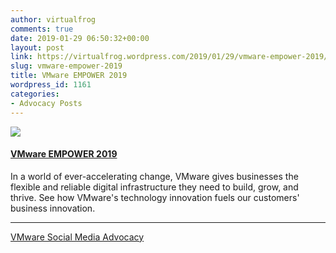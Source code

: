 ```yaml
---
author: virtualfrog
comments: true
date: 2019-01-29 06:50:32+00:00
layout: post
link: https://virtualfrog.wordpress.com/2019/01/29/vmware-empower-2019/
slug: vmware-empower-2019
title: VMware EMPOWER 2019
wordpress_id: 1161
categories:
- Advocacy Posts
---
```


[![](https://d3utlhu53nfcwz.cloudfront.net/171901/cdnImage/article/d8feaaf2-7fe6-4006-b156-ba535e3e2ae4/?size=Box320)](http://bit.ly/2B8yidQ)

#### [VMware EMPOWER 2019](http://bit.ly/2B8yidQ)

In a world of ever-accelerating change, VMware gives businesses the flexible and reliable digital infrastructure they need to build, grow, and thrive. See how VMware's technology innovation fuels our customers' business innovation.

* * *

[VMware Social Media Advocacy](http://advocacy.vmware.com)
